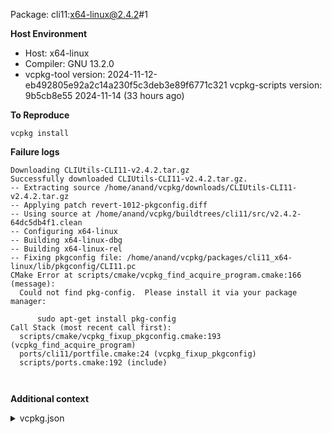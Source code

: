 Package: cli11:x64-linux@2.4.2#1

**Host Environment**

- Host: x64-linux
- Compiler: GNU 13.2.0
-    vcpkg-tool version: 2024-11-12-eb492805e92a2c14a230f5c3deb3e89f6771c321
    vcpkg-scripts version: 9b5cb8e55 2024-11-14 (33 hours ago)

**To Reproduce**

`vcpkg install `

**Failure logs**

```
Downloading CLIUtils-CLI11-v2.4.2.tar.gz
Successfully downloaded CLIUtils-CLI11-v2.4.2.tar.gz.
-- Extracting source /home/anand/vcpkg/downloads/CLIUtils-CLI11-v2.4.2.tar.gz
-- Applying patch revert-1012-pkgconfig.diff
-- Using source at /home/anand/vcpkg/buildtrees/cli11/src/v2.4.2-64dc5db4f1.clean
-- Configuring x64-linux
-- Building x64-linux-dbg
-- Building x64-linux-rel
-- Fixing pkgconfig file: /home/anand/vcpkg/packages/cli11_x64-linux/lib/pkgconfig/CLI11.pc
CMake Error at scripts/cmake/vcpkg_find_acquire_program.cmake:166 (message):
  Could not find pkg-config.  Please install it via your package manager:

      sudo apt-get install pkg-config
Call Stack (most recent call first):
  scripts/cmake/vcpkg_fixup_pkgconfig.cmake:193 (vcpkg_find_acquire_program)
  ports/cli11/portfile.cmake:24 (vcpkg_fixup_pkgconfig)
  scripts/ports.cmake:192 (include)



```

**Additional context**

<details><summary>vcpkg.json</summary>

```
{
  "name": "meeting-sdk-linux-sample",
  "version": "1",
  "dependencies": [
    "ada-url",
    "cli11",
    "jwt-cpp"
  ]
}

```
</details>
